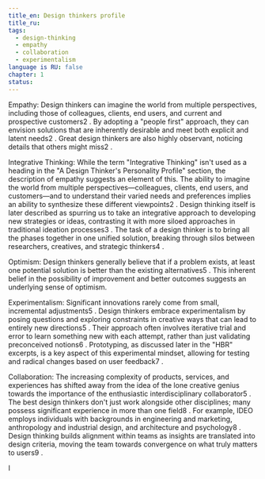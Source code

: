 ```yaml
---
title_en: Design thinkers profile
title_ru: 
tags:
  - design-thinking
  - empathy
  - collaboration
  - experimentalism
language is RU: false
chapter: 1
status:
---
```

Empathy: Design thinkers can imagine the world from multiple perspectives, including those of colleagues, clients, end users, and current and prospective customers2 . By adopting a "people first" approach, they can envision solutions that are inherently desirable and meet both explicit and latent needs2 . Great design thinkers are also highly observant, noticing details that others might miss2 .

Integrative Thinking: While the term "Integrative Thinking" isn't used as a heading in the "A Design Thinker's Personality Profile" section, the description of empathy suggests an element of this. The ability to imagine the world from multiple perspectives—colleagues, clients, end users, and customers—and to understand their varied needs and preferences implies an ability to synthesize these different viewpoints2 . Design thinking itself is later described as spurring us to take an integrative approach to developing new strategies or ideas, contrasting it with more siloed approaches in traditional ideation processes3 . The task of a design thinker is to bring all the phases together in one unified solution, breaking through silos between researchers, creatives, and strategic thinkers4 .

Optimism: Design thinkers generally believe that if a problem exists, at least one potential solution is better than the existing alternatives5 . This inherent belief in the possibility of improvement and better outcomes suggests an underlying sense of optimism.

Experimentalism: Significant innovations rarely come from small, incremental adjustments5 . Design thinkers embrace experimentalism by posing questions and exploring constraints in creative ways that can lead to entirely new directions5 . Their approach often involves iterative trial and error to learn something new with each attempt, rather than just validating preconceived notions6 . Prototyping, as discussed later in the "HBR" excerpts, is a key aspect of this experimental mindset, allowing for testing and radical changes based on user feedback7 .

Collaboration: The increasing complexity of products, services, and experiences has shifted away from the idea of the lone creative genius towards the importance of the enthusiastic interdisciplinary collaborator5 . The best design thinkers don't just work alongside other disciplines; many possess significant experience in more than one field8 . For example, IDEO employs individuals with backgrounds in engineering and marketing, anthropology and industrial design, and architecture and psychology8 . Design thinking builds alignment within teams as insights are translated into design criteria, moving the team towards convergence on what truly matters to users9 .

I